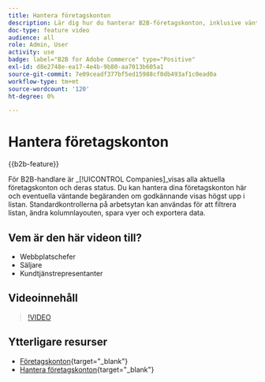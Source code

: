 ```yaml
---
title: Hantera företagskonton
description: Lär dig hur du hanterar B2B-företagskonton, inklusive väntande begäranden om godkännande.
doc-type: feature video
audience: all
role: Admin, User
activity: use
badge: label="B2B for Adobe Commerce" type="Positive"
exl-id: d8e2748e-ea17-4e4b-9b80-aa7013b605a1
source-git-commit: 7e09ceadf377bf5ed15988cf0db493af1c0ead0a
workflow-type: tm+mt
source-wordcount: '120'
ht-degree: 0%

---
```


# Hantera företagskonton

{{b2b-feature}}

För B2B-handlare är _[!UICONTROL Companies]_visas alla aktuella företagskonton och deras status. Du kan hantera dina företagskonton här och eventuella väntande begäranden om godkännande visas högst upp i listan. Standardkontrollerna på arbetsytan kan användas för att filtrera listan, ändra kolumnlayouten, spara vyer och exportera data.

## Vem är den här videon till?

- Webbplatschefer
- Säljare
- Kundtjänstrepresentanter

## Videoinnehåll

>[!VIDEO](https://video.tv.adobe.com/v/344447?quality=12&learn=on)

## Ytterligare resurser

- [Företagskonton](https://experienceleague.adobe.com/docs/commerce-admin/b2b/companies/account-companies.html){target="_blank"}
- [Hantera företagskonton](https://experienceleague.adobe.com/docs/commerce-admin/b2b/companies/account-company-manage.html){target="_blank"}
